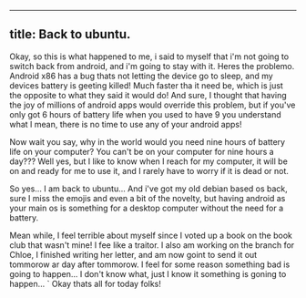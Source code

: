 
---
title: Back to ubuntu.
---

Okay, so this is what happened to me, i said to myself that i'm not going to switch back from android, and i'm going to stay with it. Heres the problemo. Android x86 has a bug thats not letting the device go to sleep, and my devices battery is geeting killed! Much faster tha it need be, which is just the opposite to what they said it would do! And sure, I thought that having the joy of millions of android apps would override this problem, but if you've only got 6 hours of battery life when you used to have 9 you understand what I mean, there is no time to use any of your android apps!

Now wait you say, why in the world would you need nine hours of battery life on your computer? You can't be on your computer for nine hours a day??? Well yes, but I like to know when I reach for my computer, it will be on and ready for me to use it, and I rarely have to worry if it is dead or not.

So yes... I am back to ubuntu... And i've got my old debian based os back, sure I miss the emojis and even a bit of the novelty, but having android as your main os is something for a desktop computer without the need for a battery.

Mean while, I feel terrible about myself since I voted up a book on the book club that wasn't mine! I fee like a traitor. I also am working on the branch for Chloe, I finished writing her letter, and am now goint to send it out tommorow ar day after tommorow. I feel for some reason something bad is going to happen... I don't know what, just I know it something is goning to happen... 
`
Okay thats all for today folks!
